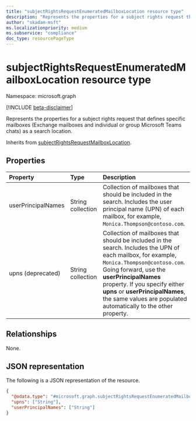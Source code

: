```yaml
---
title: "subjectRightsRequestEnumeratedMailboxLocation resource type"
description: "Represents the properties for a subject rights request that defines specific mailboxes (Exchange mailboxes and individual or group Microsoft Teams chats) as a search location."
author: "skadam-msft"
ms.localizationpriority: medium
ms.subservice: "compliance"
doc_type: resourcePageType
---
```


# subjectRightsRequestEnumeratedMailboxLocation resource type

Namespace: microsoft.graph

[!INCLUDE [beta-disclaimer](../../includes/beta-disclaimer.md)]

Represents the properties for a subject rights request that defines specific mailboxes (Exchange mailboxes and individual or group Microsoft Teams chats) as a search location.

Inherits from [subjectRightsRequestMailboxLocation](../resources/subjectrightsrequestmailboxlocation.md).

## Properties
|Property|Type|Description|
|:---|:---|:---|
|userPrincipalNames|String collection|Collection of mailboxes that should be included in the search. Includes the user principal name (UPN) of each mailbox, for example, `Monica.Thompson@contoso.com`.|
|upns (deprecated) |String collection|Collection of mailboxes that should be included in the search. Includes the UPN of each mailbox, for example, `Monica.Thompson@contoso.com`. Going forward, use the **userPrincipalNames** property. If you specify either **upns** or **userPrincipalNames**, the same values are populated automatically to the other property.|

## Relationships
None.

## JSON representation
The following is a JSON representation of the resource.
<!-- {
  "blockType": "resource",
  "@odata.type": "microsoft.graph.subjectRightsRequestEnumeratedMailboxLocation"
}
-->
``` json
{
  "@odata.type": "#microsoft.graph.subjectRightsRequestEnumeratedMailboxLocation",
  "upns": ["String"],
  "userPrincipalNames": ["String"]
}
```
